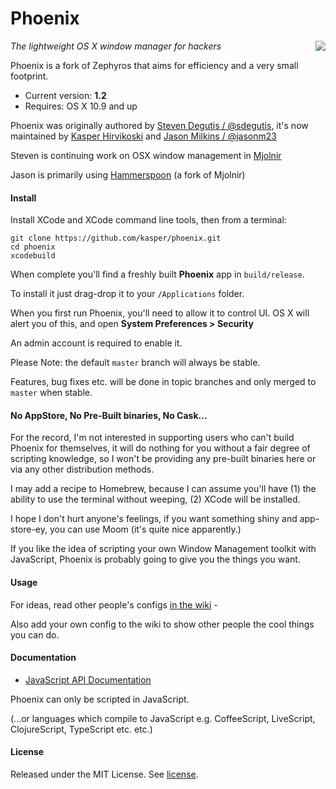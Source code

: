 # Phoenix

<img align="right" valign="top" src="https://raw.githubusercontent.com/kasper/phoenix/master/Phoenix/Images.xcassets/AppIcon.appiconset/icon_256x256.png"/>

*The lightweight OS X window manager for hackers*

Phoenix is a fork of Zephyros that aims for efficiency and a very
small footprint.

* Current version: **1.2**
* Requires: OS X 10.9 and up

Phoenix was originally authored by
[Steven Degutis / @sdegutis](https://github.com/sdegutis), it's now
maintained by [Kasper Hirvikoski](https://github.com/kasper) and [Jason Milkins / @jasonm23](https://github.com/jasonm23) 

Steven is continuing work on OSX window management in
[Mjolnir](https://github.com/mjolnir-io/mjolnir)

Jason is primarily using [Hammerspoon](http://hammerspoon.org) (a fork of Mjolnir)

#### Install

Install XCode and XCode command line tools, then from a terminal:

    git clone https://github.com/kasper/phoenix.git
    cd phoenix
    xcodebuild

When complete you'll find a freshly built **Phoenix** app in
`build/release`.

To install it just drag-drop it to your `/Applications` folder.

When you first run Phoenix, you'll need to allow it to control UI. OS
X will alert you of this, and open **System Preferences > Security**

An admin account is required to enable it.

Please Note: the default `master` branch will always be
stable.

Features, bug fixes etc. will be done in topic branches and
only merged to `master` when stable.

#### No AppStore, No  Pre-Built binaries, No Cask...

For the record, I'm not interested in supporting users who can't build
Phoenix for themselves, it will do nothing for you without a fair
degree of scripting knowledge, so I won't be providing any pre-built
binaries here or via any other distribution methods.

I may add a recipe to Homebrew, because I can assume you'll have (1)
the ability to use the terminal without weeping, (2) XCode will be
installed.

I hope I don't hurt anyone's feelings, if you want something shiny
and app-store-ey, you can use Moom (it's quite nice apparently.)

If you like the idea of scripting your own Window Management toolkit
with JavaScript, Phoenix is probably going to give you the things you
want.

#### Usage

For ideas, read other people's configs
[in the wiki](https://github.com/kasper/phoenix/wiki) -

Also add your own config to the wiki to show other people the cool
things you can do.

#### Documentation

- [JavaScript API Documentation](https://github.com/kasper/phoenix/wiki/JavaScript-API-documentation)

Phoenix can only be scripted in JavaScript.

(...or languages which compile to JavaScript e.g. CoffeeScript,
LiveScript, ClojureScript, TypeScript etc. etc.)

#### License

Released under the MIT License. See [license](LICENSE.md).

